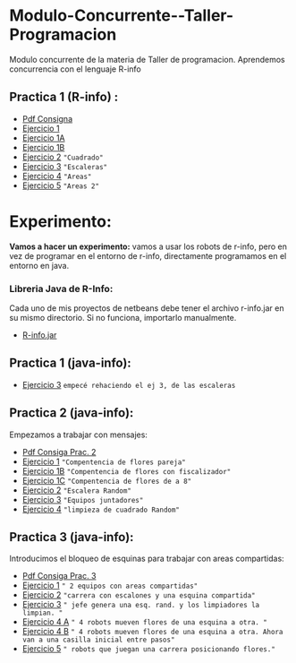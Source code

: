 # Modulo-Concurrente--Taller-Programacion
Modulo concurrente de la materia de Taller de programacion. Aprendemos concurrencia con el lenguaje R-info

## Practica 1 (R-info) :
  - [Pdf Consigna](./practica1/Practica1-Concurrente.pdf)
  - [Ejercicio 1](./practica1/pr1ej1)  
  - [Ejercicio 1A](./practica1/pr1ej1A)   
  - [Ejercicio 1B](./practica1/pr1ej1B)   
  - [Ejercicio 2](./practica1/pr1ej2)     `"Cuadrado"`   
  - [Ejercicio 3](./practica1/pr1ej3)     `"Escaleras"`   
  - [Ejercicio 4](./practica1/pr1ej4)     `"Areas"`   
  - [Ejercicio 5](./practica1/pr1ej5)     `"Areas 2"`   
  
  
# Experimento:

**Vamos a hacer un experimento:**  vamos a usar los robots de r-info, pero en vez de programar en el entorno de r-info, directamente programamos en el entorno en java.

### Libreria Java de R-Info:  
Cada uno de mis proyectos de netbeans debe tener el archivo r-info.jar en su mismo directorio. Si no funciona, importarlo manualmente.
 - [R-info.jar](experimento/r-info.jar)

## Practica 1 (java-info):
 
 - [Ejercicio 3](experimento/practica1/pr1ej3exp) `empecé rehaciendo el ej 3, de las escaleras`
   
## Practica 2 (java-info):
  
Empezamos a trabajar con mensajes:
 - [Pdf Consiga Prac. 2](experimento/practica2/Practica-2-Concurrente.pdf)
 - [Ejercicio 1](experimento/practica2/ej1pr2exp)  `"Compentencia de flores pareja"` 
 - [Ejercicio 1B](experimento/practica2/pr2ej1B)  `"Compentencia de flores con fiscalizador"` 
 - [Ejercicio 1C](experimento/practica2/pr2ej1C)   `"Compentencia de flores de a 8"` 
 - [Ejercicio 2](experimento/practica2/pr2ej2)   `"Escalera Random"`
 - [Ejercicio 3](experimento/practica2/pr2ej3)   `"Equipos juntadores"`
 - [Ejercicio 4](experimento/practica2/pr2ej4)   `"limpieza de cuadrado Random"`


## Practica 3 (java-info):  
Introducimos el bloqueo de esquinas para trabajar con areas compartidas:
 - [Pdf Consiga Prac. 3](experimento/practica3/Practica-3-Concurrente.pdf)
 - [Ejercicio 1](experimento/practica3/pr3ej1) `" 2 equipos con areas compartidas"`
 - [Ejercicio 2](experimento/practica3/pr3ej2) `"carrera con escalones y una esquina compartida"`  
 - [Ejercicio 3](experimento/practica3/pr3ej3) `" jefe genera una esq. rand. y los limpiadores la limpian. "`
 - [Ejercicio 4 A](experimento/practica3/pr3ej4-A) `" 4 robots mueven flores de una esquina a otra. "`
 - [Ejercicio 4 B](experimento/practica3/pr3ej4-B) `" 4 robots mueven flores de una esquina a otra. Ahora van a una casilla inicial entre pasos"`  
 - [Ejercicio 5](experimento/practica3/pr3ej5) `" robots que juegan una carrera posicionando flores."`
